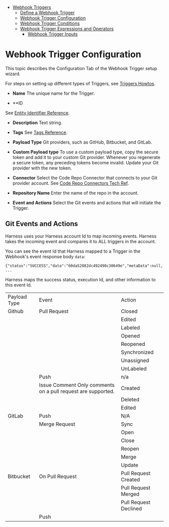 - [Webhook Triggers](https://douglas-j-bothwell.github.io/triggers-doc-test)
  - [Define a Webhook Trigger](https://douglas-j-bothwell.github.io/triggers-doc-test/define-a-webhook-trigger)
  - [Webhook Trigger Configuration](https://douglas-j-bothwell.github.io/triggers-doc-test/webhook-trigger-configuration)
  - [Webhook Trigger Conditions](https://douglas-j-bothwell.github.io/triggers-doc-test/webhook-trigger-conditions)
  - [Webhook Trigger Expressions and Operators](https://douglas-j-bothwell.github.io/triggers-doc-test/webhook-trigger-expressions)
	- [Webhook Trigger Inputs](https://douglas-j-bothwell.github.io/triggers-doc-test/webhook-trigger-inputs)


# Webhook Trigger Configuration

This topic describes the Configuration Tab of the Webhook Trigger setup wizard. 

For steps on setting up different types of Triggers, see [Triggers Howtos](/category/oya6qhmmaw-trigger-category).


* **Name** The unique name for the Trigger.

* **ID

See [Entity Identifier Reference](/article/li0my8tcz3-entity-identifier-reference).

* **Description** Text string.

* **Tags** See [Tags Reference](/article/i8t053o0sq-tags-reference).

* **Payload Type** Git providers, such as GitHub, Bitbucket, and GitLab.

* **Custom Payload type** To use a custom payload type, copy the secure token and add it to your custom Git provider. Whenever you regenerate a secure token, any preceding tokens become invalid. Update your Git provider with the new token.

* **Connector** Select the Code Repo Connector that connects to your Git provider account. See [Code Repo Connectors Tech Ref](/category/xyexvcc206-ref-source-repo-provider).

* **Repository Name** Enter the name of the repo in the account.

* **Event and Actions** Select the Git events and actions that will initiate the Trigger.

## Git Events and Actions 

Harness uses your Harness account Id to map incoming events. Harness takes the incoming event and compares it to ALL triggers in the account.

You can see the event Id that Harness mapped to a Trigger in the Webhook's event response body `data`:

`{"status":"SUCCESS","data":"60da52882dc492490c30649e","metaData":null,...`

Harness maps the success status, execution Id, and other information to this event Id.

||||
|--- |--- |--- |
|Payload Type|Event|Action|
|Github|Pull Request|Closed|
|||Edited|
|||Labeled|
|||Opened|
|||Reopened|
|||Synchronized|
|||Unassigned|
|||UnLabeled|
||Push|n/a|
||Issue Comment Only comments on a pull request are supported.|Created|
|||Deleted|
|||Edited|
|GitLab|Push|N/A|
||Merge Request|Sync|
|||Open|
|||Close|
|||Reopen|
|||Merge|
|||Update|
|Bitbucket|On Pull Request|Pull Request Created|
|||Pull Request Merged|
|||Pull Request Declined|
||Push||

